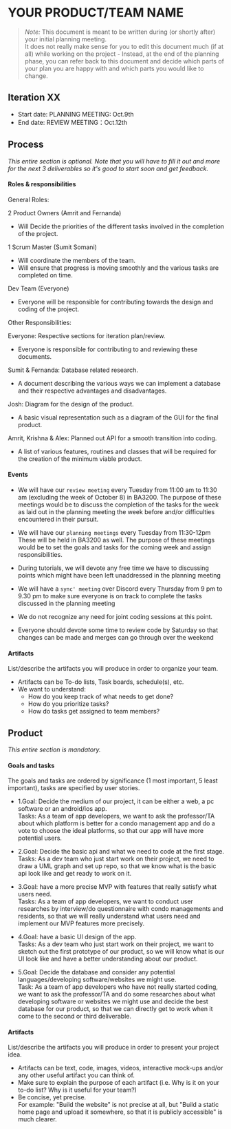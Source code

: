 # YOUR PRODUCT/TEAM NAME

 > _Note:_ This document is meant to be written during (or shortly after) your initial planning meeting.     
 > It does not really make sense for you to edit this document much (if at all) while working on the project - Instead, at the end of the planning phase, you can refer back to this document and decide which parts of your plan you are happy with and which parts you would like to change.


## Iteration XX

 * Start date: PLANNING MEETING: Oct.9th
 * End date:  REVIEW MEETING：Oct.12th

## Process

_This entire section is optional. Note that you will have to fill it out and more for the next 3 deliverables so it's good to start soon and get feedback._ 

#### Roles & responsibilities

General Roles:

2 Product Owners (Amrit and Fernanda)
- Will Decide the priorities of the different tasks involved in the completion of the project.

1 Scrum Master (Sumit Somani)
- Will coordinate the members of the team.
- Will ensure that progress is moving smoothly and the various tasks are completed on time.

Dev Team (Everyone)	
- Everyone will be responsible for contributing towards the design and coding of the project.
			
Other Responsibilities:

Everyone: Respective sections for iteration plan/review.
- Everyone is responsible for contributing to and reviewing these documents.

Sumit & Fernanda: Database related research.
- A document describing the various ways we can implement a database and their respective advantages and disadvantages.

Josh: Diagram for the design of the product.
- A basic visual representation such as a diagram of the GUI for the final product.

Amrit, Krishna & Alex: Planned out API for a smooth transition into coding.
- A list of various features, routines and classes that will be required for the creation of the minimum viable product.

#### Events

- We will have our `review meeting` every Tuesday from 11:00 am to 11:30 am
(excluding the week of October 8) in BA3200. The purpose of these meetings would be 
to discuss the completion of the tasks for the week as laid out in the planning 
meeting the week before and/or difficulties encountered in their pursuit.

- We will have our `planning meetings` every Tuesday from 11:30-12pm
These will be held in BA3200 as well. The purpose of these meetings would be
to set the goals and tasks for the coming week and assign responsibilities.

- During tutorials, we will devote any free time we have to
discussing points which might have been left unaddressed in the planning meeting

- We will have a `sync' meeting` over Discord every Thursday 
from 9 pm to 9.30 pm to make sure everyone is on track 
to complete the tasks discussed in the planning meeting

- We do not recognize any need for joint coding sessions at this point.

- Everyone should devote some time to review code by Saturday so that changes can be made and 
merges can go through over the weekend

#### Artifacts

List/describe the artifacts you will produce in order to organize your team.       

 * Artifacts can be To-do lists, Task boards, schedule(s), etc.
 * We want to understand:
   * How do you keep track of what needs to get done?
   * How do you prioritize tasks?
   * How do tasks get assigned to team members?


## Product

_This entire section is mandatory._

#### Goals and tasks

The goals and tasks are ordered by significance (1 most important, 5 least important), tasks are specified by user stories. 

- 1.Goal: Decide the medium of our project, it can be either a web, a pc software or an android/ios app. 
<br/>Tasks: As a team of app developers, we want to ask the professor/TA about which platform is better for a condo management app and do a vote to choose the ideal platforms, so that our app will have more potential users. 

- 2.Goal: Decide the basic api and what we need to code at the first stage.
<br/>Tasks: As a dev team who just start work on their project, we need to draw a UML graph and set up repo, so that we know what is the basic api look like and get ready to work on it.

  
- 3.Goal: have a more precise MVP with features that really satisfy what users need.
<br/>Tasks: As a team of app developers, we want to conduct user researches by interview/do questionnaire with condo managements and residents, so that we will really understand what users need and implement our MVP features more precisely. 

- 4.Goal: have a basic UI design of the app.
<br/>Tasks: As a dev team who just start work on their project, we want to sketch out the first prototype of our product, so we will know what is our UI look like and have a better understanding about our product.

- 5.Goal: Decide the database and consider any potential languages/developing software/websites we might use. 
<br/>Task: As a team of app developers who have not really started coding, we want to ask the professor/TA and do some researches about what developing software or websites we might use and decide the best database for our product, so that we can directly get to work when it come to the second or third deliverable. 




#### Artifacts

List/describe the artifacts you will produce in order to present your project idea.

 * Artifacts can be text, code, images, videos, interactive mock-ups and/or any other useful artifact you can think of.
 * Make sure to explain the purpose of each artifact (i.e. Why is it on your to-do list? Why is it useful for your team?)
 * Be concise, yet precise.         
   For example: "Build the website" is not precise at all, but "Build a static home page and upload it somewhere, so that it is publicly accessible" is much clearer.
